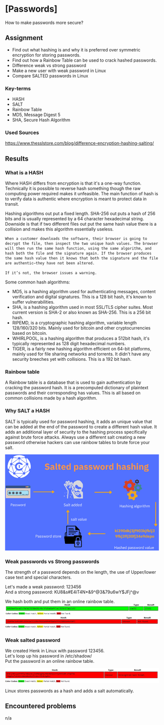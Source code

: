 # [Passwords]

How to make passwords more secure?

## Assignment

- Find out what hashing is and why it is preferred over symmetric encryption for storing passwords.  
- Find out how a Rainbow Table can be used to crack hashed passwords.  
- Difference weak vs strong password
- Make a new user with weak password in Linux
- Compare SALTED passwords in Linux

### Key-terms

- HASH
- SALT
- Rainbow Table
- MD5, Message Digest 5
- SHA, Secure Hash Algorithm  

### Used Sources

https://www.thesslstore.com/blog/difference-encryption-hashing-salting/  

## Results

### What is a HASH

Where HASH differs from encryption is that it's a one-way function. Technically it is possible to reverse hash something though the raw computing power required makes it unfeasible.  The main function of hash is to verify data is authentic where encryption is meant to protect data in transit.  

Hashing algorithms out put a fixed length. SHA-256 out puts a hash of 256 bits and is usually represented by a 64 character hexadecimal string. 
Downside is that if two different files out put the same hash value there is a collision and makes this algorithm essentially useless.

```text
When a customer downloads the software, their browser is going to decrypt the file, then inspect the two unique hash values. The browser will then run the same hash function, using the same algorithm, and hash both the file and the signature again. If the browser produces the same hash value then it knows that both the signature and the file are authentic—they have not been altered.

If it’s not, the browser issues a warning. 
```

Some common hash algorithms:

- MD5, is a hashing algorithm used for authenticating messages, content verification and digital signatures. This is a 128 bit hash, it's known to suffer vulnerabilities.
- SHA, is a hashing algorithm used in most SSL/TLS cipher suites. Most current version is SHA-2 or also known as SHA-256. This is a 256 bit hash.
- RIPEMD, is a cryptographic hashing algorithm, variable length 128/160/320 bits. Mainly used for bitcoin and other cryptocurrencies based on bitcoin.  
- WHIRLPOOL, is a hashing algorithm that produces a 512bit hash, it's typically represented as 128 digit hexadecimal numbers.
- TIGER, is a fairly new hashing algorithm efficient on 64-bit platforms, mainly used for file sharing networks and torrents. It didn't have any security breeches yet with collisions. This is a 192 bit hash.  

### Rainbow table  

A Rainbow table is a database that is used to gain authentication by cracking the password hash. It is a precomputed dictionary of plaintext passwords and their corresponding has values. This is all based on common collisions made by a hash algorithm.  

### Why SALT a HASH

SALT is typically used for password hashing, it adds an unique value that can be added at the end of the password to create a different hash value. It adds an additional layer of security to the hashing process specifically against brute force attacks. Always use a different salt creating a new password otherwise hackers can use rainbow tables to brute force your salt. 

![Screenshot Salted Hash](../00_includes/SEC-01/Hash_Salted.png)

### Weak passwords vs Strong passwords

The strength of a password depends on the length, the use of Upper/lower case text and special characters.

Let's made a weak password: 123456  
And a strong password: KU8&s#E4iT4N*&9^@3&79u6wY$JFj^@v  

We hash both and put them in an online rainbow table.  
![Screenshot weak pass](../00_includes/SEC-01/hash_weak_pass.jpg)
![Screenshot strong pass](../00_includes/SEC-01/hash_strong_pass.jpg)

### Weak salted password  

We created Henk in Linux with password 123456.  
Let's loop up his password in /etc/shadow/  
Put the password in an online rainbow table.  

![Screenshot Linux password](../00_includes/SEC-01/hash_linux_weak_pass.jpg)

Linux stores passwords as a hash and adds a salt automatically.  

## Encountered problems

n/a  
